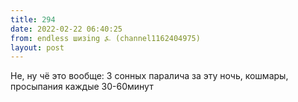 ```yaml
---
title: 294
date: 2022-02-22 06:40:25
from: endless шизing ⍼ (channel1162404975)
layout: post
---
```


Не, ну чё это вообще: 3 сонных паралича за эту ночь, кошмары, просыпания каждые 30-60минут
